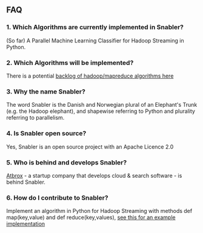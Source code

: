 ## FAQ ##

### 1. Which Algorithms are currently implemented in Snabler? ###

(So far) A Parallel Machine Learning Classifier for Hadoop Streaming in Python.

### 2. Which Algorithms will be implemented? ###

There is a potential [backlog of hadoop/mapreduce algorithms here](http://atbrox.com/2010/02/12/mapreduce-hadoop-algorithms-in-academic-papers-updated/)

### 3. Why the name Snabler? ###

The word Snabler is the Danish and Norwegian plural of an Elephant's Trunk (e.g. the Hadoop elephant), and shapewise referring to Python and plurality referring to parallelism.

### 4. Is Snabler open source? ###

Yes, Snabler is an open source project with an Apache Licence 2.0

### 5. Who is behind and develops Snabler? ###

[Atbrox](http://atbrox.com/about/) - a startup company that develops cloud & search software - is behind Snabler.

### 6. How do I contribute to Snabler? ###

Implement an algorithm in Python for Hadoop Streaming with methods def map(key,value) and def reduce(key,values), [see this for an example implementation](http://atbrox.com/2010/02/08/parallel-machine-learning-for-hadoopmapreduce-a-python-example/)